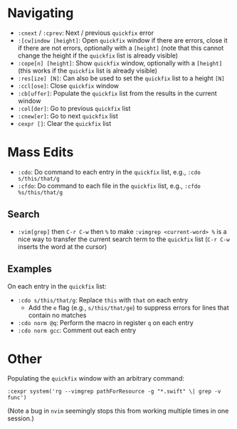 # Navigating

- `:cnext` / `:cprev`: Next / previous `quickfix` error
- `:[cw]indow [height]`: Open `quickfix` window if there are errors, close it if there are not errors, optionally with a `[height]` (note that this cannot change the height if the `quickfix` list is already visible)
- `:cope[n] [height]`: Show `quickfix` window, optionally with a `[height]` (this works if the `quickfix` list is already visible)
- `:res[ize] [N]`: Can also be used to set the `quickfix` list to a height `[N]`
- `:ccl[ose]`: Close `quickfix` window
- `:cb[uffer]`: Populate the `quickfix` list from the results in the current window
- `:col[der]`: Go to previous `quickfix` list
- `:cnew[er]`: Go to next `quickfix` list
- `cexpr []`: Clear the `quickfix` list

# Mass Edits

- `:cdo`: Do command to each entry in the `quickfix` list, e.g., `:cdo s/this/that/g`
- `:cfdo`: Do command to each file in the `quickfix` list, e.g., `:cfdo %s/this/that/g`

## Search

- `:vim[grep]` then `C-r C-w` then `%` to make `:vimgrep <current-word> %` is a nice way to transfer the current search term to the `quickfix` list (`C-r C-w` inserts the word at the cursor)

## Examples

On each entry in the `quickfix` list:

- `:cdo s/this/that/g`: Replace `this` with `that` on each entry
    - Add the `e` flag (e.g., `s/this/that/ge`) to suppress errors for lines that contain no matches
- `:cdo norm @q`: Perform the macro in register `q` on each entry
- `:cdo norm gcc`: Comment out each entry

# Other

Populating the `quickfix` window with an arbitrary command:

	:cexpr system('rg --vimgrep pathForResource -g "*.swift" \| grep -v func')

(Note a bug in `nvim` seemingly stops this from working multiple times in one session.)
